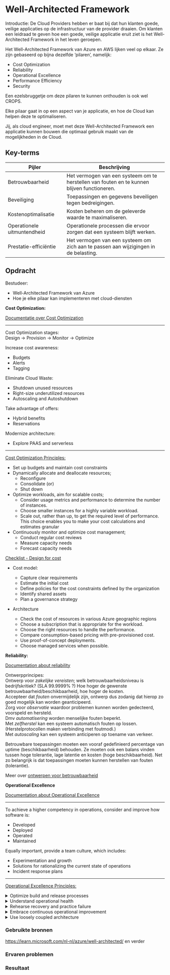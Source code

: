 # Well-Architected Framework

Introductie:
De Cloud Providers hebben er baat bij dat hun klanten goede, veilige applicaties op de infrastructuur van de provider draaien. Om klanten een leidraad te geven hoe een goede, veilige applicatie eruit ziet is het Well-Architected Framework in het leven geroepen.

Het Well-Architected Framework van Azure en AWS lijken veel op elkaar. Ze zijn gebaseerd op bijna dezelfde ‘pilaren’, namelijk:
* Cost Optimization
* Reliability
* Operational Excellence
* Performance Efficiency 
* Security 

Een ezelsbruggetje om deze pilaren te kunnen onthouden is ook wel CROPS.

Elke pilaar gaat in op een aspect van je applicatie, en hoe de Cloud kan helpen deze te optimaliseren.

Jij, als cloud engineer, moet met deze Well-Architected Framework een applicatie kunnen bouwen die optimaal gebruik maakt van de mogelijkheden in de Cloud.


## Key-terms
| **Pijler**                  | **Beschrijving**                                                                            |
|-----------------------------|---------------------------------------------------------------------------------------------|
| Betrouwbaarheid             | Het vermogen van een systeem om te herstellen van fouten en te kunnen blijven functioneren. |
| Beveiliging                 | Toepassingen en gegevens beveiligen tegen bedreigingen.                                     |
| Kostenoptimalisatie         | Kosten beheren om de geleverde waarde te maximaliseren.                                     |
| Operationele uitmuntendheid | Operationele processen die ervoor zorgen dat een systeem blijft werken.                     |
| Prestatie-efficiëntie       | Het vermogen van een systeem om zich aan te passen aan wijzigingen in de belasting.         |


## Opdracht

Bestudeer:
* Well-Architected Framework van Azure
* Hoe je elke pilaar kan implementeren met cloud-diensten 

**Cost Optimization:**

[Documentatie over Cost Optimization](https://learn.microsoft.com/nl-nl/azure/well-architected/cost/)

---------------------
Cost Optimization stages:  
Design -> Provision -> Monitor -> Optimize

Increase cost awareness:
* Budgets
* Alerts
* Tagging

Eliminate Cloud Waste:
* Shutdown unused resources
* Right-size underutilized resources
* Autoscaling and Autoshutdown  

Take advantage of offers:
* Hybrid benefits
* Reservations

Modernize architecture:
* Explore PAAS and serverless
---------------------

[Cost Optimization Principles:](https://learn.microsoft.com/en-us/azure/well-architected/cost/principles)  

* Set up budgets and maintain cost constraints
* Dynamically allocate and deallocate resources;
    * Reconfigure
    * Consolidate (or)
    * Shut down
* Optimize workloads, aim for scalable costs;   
    * Consider usage metrics and performance to determine the number of instances.
    * Choose smaller instances for a highly variable workload.
    * Scale out, rather than up, to get the required level of performance. This choice enables you to make your cost calculations and estimates granular
* Continuously monitor and optimize cost management;
    * Conduct regular cost reviews
    * Measure capacity needs
    * Forecast capacity needs

[Checklist - Design for cost](https://learn.microsoft.com/en-us/azure/well-architected/cost/design-checklist:)  

* Cost model:  
    * Capture clear requirements    
    * Estimate the initial cost    
    * Define policies for the cost constraints defined by the organization
    * Identify shared assets  
    * Plan a governance strategy  


* Architecture  
    * Check the cost of resources in various Azure geographic regions  
    * Choose a subscription that is appropriate for the workload.  
    * Choose the right resources to handle the performance.  
    * Compare consumption-based pricing with pre-provisioned cost.  
    * Use proof-of-concept deployments.  
    * Choose managed services when possible. 

**Reliability:**

[Documentation about reliability](https://learn.microsoft.com/nl-nl/azure/well-architected/resiliency/)

Ontwerpprincipes:   
Ontwerp voor *zakelijke vereisten*; welk betrouwbaarheidsniveau is bedrijfskritiek? (SLA 99.9999% ?) Hoe hoger de gewenste betrouwbaarheid/beschikbaarheid, hoe hoger de kosten.    
Accepteer dat *fouten* onvermijdelijk zijn, ontwerp dus zodanig dat hierop zo goed mogelijk kan worden geanticipeerd.  
Zorg voor *observatie* waardoor problemen kunnen worden gedecteerd, voorspeld en hersteld.  
Dmv *automatisering* worden menselijke fouten beperkt.   
Met *zelfherstel* kan een systeem automatisch fouten op lossen. (Herstelprotocollen maken verbinding met foutmodi.)  
Met *autoscaling* kan een systeem anticiperen op toename van verkeer.

Betrouwbare toepassingen moeten een vooraf gedefinieerd percentage van uptime (beschikbaarheid) behouden. Ze moeten ook een balans vinden tussen hoge tolerantie, lage latentie en kosten (hoge beschikbaarheid). Net zo belangrijk is dat toepassingen moeten kunnen herstellen van fouten (tolerantie).

Meer over [ontwerpen voor betrouwbaarheid](https://learn.microsoft.com/nl-nl/azure/well-architected/resiliency/design-checklist)

**Operational Excellence**

[Documentation about Operational Excellence](https://learn.microsoft.com/en-us/azure/well-architected/devops/)  

-----
To achieve a higher competency in operations, consider and improve how software is:

* Developed
* Deployed
* Operated
* Maintained

Equally important, provide a team culture, which includes:

* Experimentation and growth
* Solutions for rationalizing the current state of operations
* Incident response plans
-----

[Operational Excellence Principles:](https://learn.microsoft.com/en-us/azure/well-architected/devops/principles)  

<details>
<summary>Optimize build and release processes</summary>

Embrace software engineering disciplines across your entire environment, which include the following disciplines:

* Provision with Infrastructure as Code
* Build and release with continuous integration and continuous delivery (CI/CD) pipelines
* Use automated testing methods
* Avoid configuration drift through configuration as code  

This approach ensures the creation and management of environments throughout the software development lifecycle. It enables:

* Consistency
* Repetition
* Early detection of issues

</details>

<details>
<summary>
Understand operational health</summary>

Implement systems and processes to monitor all aspects of your workload. Including:

* Build and release processes
* Infrastructure health
* Application health

Robust monitoring ensures the observability of a workload and allows you to correlate events and take proactive mitigating issues.

In addition, customer data is critical to understanding the health of a workload and whether the service is meeting the business goals.
</details>

<details>

<summary>Rehearse recovery and practice failure</summary>
Rehearse recovery and practice failure using the following methods:

* Run disaster recovery (DR) drills on a regular cadence.
* Use chaos engineering practices to identify and remediate weak points in application reliability.
* Rehearse failure to validate the effectiveness of recovery processes and ensure teams are familiar with their responsibilities.
* Document past failures and automate their remediation where possible.

</details>

<details>
<summary>Embrace continuous operational improvement</summary>

Teams that embrace continuous operational improvement continuously evaluate and refine operational procedures and tasks. They strive to reduce complexity and ambiguity whenever possible.

Adopting a continuous improvement culture helps organizations:

* Evolve processes over time.
* Optimize inefficiencies and associated processes.
* Learn from failures.
* Continuously evaluate new opportunities.

</details>

<details>
<summary>Use loosely coupled architecture</summary>
Use modern architecture patterns such as:

* microservices
* loosely coupled
* serverless  

and pair this with cloud design patterns such as:

* Circuit breakers
* Load-Leveling
* Throttling  

and advanced deployment strategies like:
<details>
<summary>* Canary</summary>
Canary deployment is a strategy where a new version of an application is deployed to a small subset of users or servers, allowing for testing and monitoring of the new version in a real-world environment before rolling it out to the entire system. This allows for early detection of potential issues and reduces the risk of a system-wide failure. If the canary deployment is successful, the new version can then be gradually rolled out to the rest of the system. This strategy is useful when rolling out major updates to an application, or when deploying critical infrastructure changes.
</details>
<details>
<summary>* Blue-green  </summary>
Blue-green deployment is a strategy where two identical environments, one running the current version of the application (blue) and the other running the new version (green), are set up side-by-side. Traffic is then gradually routed from the blue environment to the green environment until all traffic is directed to the green environment. If any issues arise during the deployment process, traffic can be easily redirected back to the blue environment. This strategy is useful when deploying large, complex applications or when making infrastructure changes that require downtime.
</details>
<details>
<summary>* Staggered</summary>
Staggered deployment, also known as rolling deployment, is a strategy where a new version of an application is deployed incrementally across the system in a controlled and sequential manner. A small percentage of servers are updated at a time, and the deployment process is monitored closely for issues. If any issues are detected, the deployment can be halted and rolled back. This strategy is useful when rolling out minor updates to an application or when making infrastructure changes that require minimal downtime.
</details>

to enable teams to build and deploy services independently and minimize the impact if there is a service failure.

This principle also extends to procedural decoupling. Teams will be able to take full advantage of their loosely coupled architecture if they do not have to depend on partner teams to support, approve, or operate their workloads.
</details>


### Gebruikte bronnen
https://learn.microsoft.com/nl-nl/azure/well-architected/  en verder


### Ervaren problemen

### Resultaat
